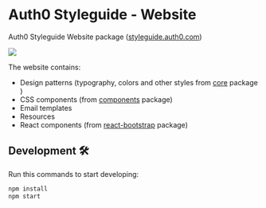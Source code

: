 # Auth0 Styleguide - Website

Auth0 Styleguide Website package ([styleguide.auth0.com](http://styleguide.auth0.com))

<img src="https://cloud.githubusercontent.com/assets/6318057/21591144/2a1ca1a6-d0e0-11e6-9431-16c56b859b56.png" />

The website contains:
- Design patterns (typography, colors and other styles from [core](https://github.com/auth0/styleguide/tree/master/packages/core) package )
- CSS components (from [components](https://github.com/auth0/styleguide/tree/master/packages/components) package)
- Email templates
- Resources
- React components (from [react-bootstrap](https://github.com/auth0/styleguide/tree/master/packages/react-bootstrap) package)

## Development 🛠

Run this commands to start developing:

```bash
npm install
npm start
```